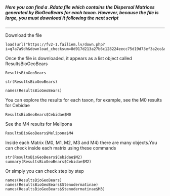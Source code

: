 ##### Here you can find a .Rdata file which contains the Dispersal Matrices generated by BioGeoBears for each taxon. However, because the file is large, you must download it following the next script

---

Download the file 
```{r ,message=FALSE} 
load(url("https://fv2-1.failiem.lv/down.php?i=q7a7a9dh&download_checksum=8d917d213a27b6c128224eecc75d19d73ef3a2cc&download_timestamp=1536126729"))
```


Once the file is downloaded, it appears as a list object called ResultsBioGeoBears

```{r ,message=FALSE}
ResultsBioGeoBears

str(ResultsBioGeoBears)

names(ResultsBioGeoBears)
```
You can explore the results for each taxon, for example, see the M0 results for Cebidae

```{r ,message=FALSE}
ResultsBioGeoBears$Cebidae$M0
```

See the M4 results for Melipona
```{r ,message=FALSE}
ResultsBioGeoBears$Melipona$M4
```

Inside each Matrix (M0, M1, M2, M3 and M4) there are many objects.You can check inside each matrix using these commands

```{r ,message=FALSE}
str(ResultsBioGeoBears$Cebidae$M2)
summary(ResultsBioGeoBears$Cebidae$M2)
```

Or simply you can check step by step

```{r ,message=FALSE}
names(ResultsBioGeoBears)
names(ResultsBioGeoBears$Stenodermatinae)
names(ResultsBioGeoBears$Stenodermatinae$M3)
```

